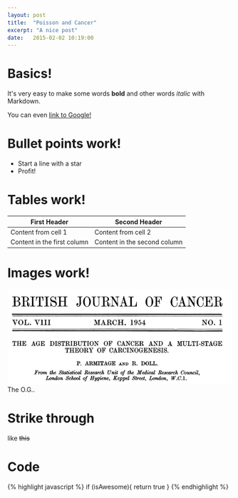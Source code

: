 ```yaml
---
layout: post
title:  "Poisson and Cancer"
excerpt: "A nice post"
date:   2015-02-02 10:19:00
---
```


# Basics!

It's very easy to make some words **bold** and other words *italic* with Markdown. 

You can even [link to Google!](http://google.com)

# Bullet points work!

* Start a line with a star
* Profit!

# Tables work!

First Header | Second Header
------------ | -------------
Content from cell 1 | Content from cell 2
Content in the first column | Content in the second column

# Images work!

<div class="imgcap">
<img src="/assets/cancer_1.jpg">
<div class="thecap">The O.G.</a>.</div>
</div>

# Strike through

like ~~this~~

# Code

{% highlight javascript %}
if (isAwesome){
  return true
}
{% endhighlight %}